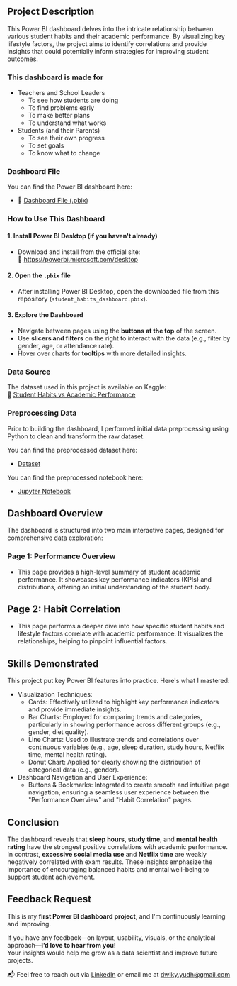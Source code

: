 ## Project Description
This Power BI dashboard delves into the intricate relationship between various student habits and their academic performance. By visualizing key lifestyle factors, the project aims to identify correlations and provide insights that could potentially inform strategies for improving student outcomes.

### This dashboard is made for
- Teachers and School Leaders
  - To see how students are doing
  - To find problems early
  - To make better plans
  - To understand what works
- Students (and their Parents)
  - To see their own progress
  - To set goals
  - To know what to change

### Dashboard File
You can find the Power BI dashboard here:
- 🔗 [Dashboard File (.pbix)](https://github.com/username/data-science-portfolio/blob/main/power-bi/student-habits-academic-performance/powerbi-student-performance-dashboard.pbix?raw=true)

### How to Use This Dashboard  

#### 1. Install Power BI Desktop (if you haven't already)  
- Download and install from the official site:  
  🔗 https://powerbi.microsoft.com/desktop

#### 2. Open the `.pbix` file  
- After installing Power BI Desktop, open the downloaded file from this repository (`student_habits_dashboard.pbix`).

#### 3. Explore the Dashboard  
- Navigate between pages using the **buttons at the top** of the screen.
- Use **slicers and filters** on the right to interact with the data (e.g., filter by gender, age, or attendance rate).
- Hover over charts for **tooltips** with more detailed insights.

### Data Source  
The dataset used in this project is available on Kaggle:  
🔗 [Student Habits vs Academic Performance](https://www.kaggle.com/datasets/jayaantanaath/student-habits-vs-academic-performance)

### Preprocessing Data

Prior to building the dashboard, I performed initial data preprocessing using Python to clean and transform the raw dataset. 

You can find the preprocessed dataset here:
- [Dataset]("https://github.com/username/data-science-portfolio/blob/main/power-bi/student-habits-academic-performance/data/student_habits_performance_preprocess_v1.csv?raw=true")
  
You can find the preprocessed notebook here:
- [Jupyter Notebook](https://github.com/username/data-science-portfolio/blob/main/power-bi/student-habits-academic-performance/notebook/student-habits-academic-performance.ipynb?raw=true)


## Dashboard Overview
The dashboard is structured into two main interactive pages, designed for comprehensive data exploration:

### Page 1: Performance Overview
- This page provides a high-level summary of student academic performance. It showcases key performance indicators (KPIs) and distributions, offering an initial understanding of the student body.

## Page 2: Habit Correlation
- This page performs a deeper dive into how specific student habits and lifestyle factors correlate with academic performance. It visualizes the relationships, helping to pinpoint influential factors.


## Skills Demonstrated  

This project put key Power BI features into practice. Here's what I mastered:
- Visualization Techniques:
  - Cards: Effectively utilized to highlight key performance indicators and provide immediate insights.
  - Bar Charts: Employed for comparing trends and categories, particularly in showing performance across different groups (e.g., gender, diet quality).
  - Line Charts: Used to illustrate trends and correlations over continuous variables (e.g., age, sleep duration, study hours, Netflix time, mental health rating).
  - Donut Chart: Applied for clearly showing the distribution of categorical data (e.g., gender).
- Dashboard Navigation and User Experience:
    - Buttons & Bookmarks: Integrated to create smooth and intuitive page navigation, ensuring a seamless user experience between the "Performance Overview" and "Habit Correlation" pages.

## Conclusion

The dashboard reveals that **sleep hours**, **study time**, and **mental health rating** have the strongest positive correlations with academic performance. In contrast, **excessive social media use** and **Netflix time** are weakly negatively correlated with exam results. These insights emphasize the importance of encouraging balanced habits and mental well-being to support student achievement. 


## Feedback Request  
This is my **first Power BI dashboard project**, and I'm continuously learning and improving.

If you have any feedback—on layout, usability, visuals, or the analytical approach—**I’d love to hear from you!**  
Your insights would help me grow as a data scientist and improve future projects.

📬 Feel free to reach out via [LinkedIn](https://www.linkedin.com/in/dwikyyudhaprasetya/) or email me at [dwiky.yudh@gmail.com](mailto:dwiky.yudh@gmail.com)
